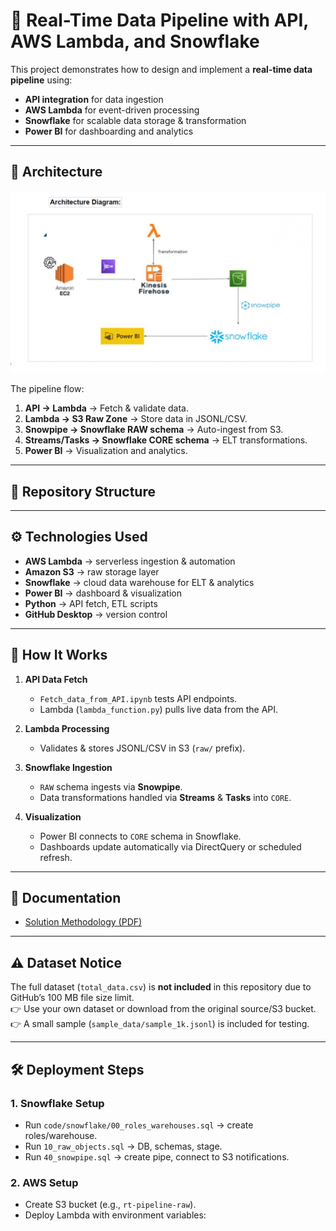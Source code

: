 # 🚀 Real-Time Data Pipeline with API, AWS Lambda, and Snowflake

This project demonstrates how to design and implement a **real-time data pipeline** using:

- **API integration** for data ingestion  
- **AWS Lambda** for event-driven processing  
- **Snowflake** for scalable data storage & transformation  
- **Power BI** for dashboarding and analytics  

---

## 📌 Architecture

![Architecture](folder/Screenshot%202025-09-30%20125932.png)

The pipeline flow:

1. **API → Lambda** → Fetch & validate data.  
2. **Lambda → S3 Raw Zone** → Store data in JSONL/CSV.  
3. **Snowpipe → Snowflake RAW schema** → Auto-ingest from S3.  
4. **Streams/Tasks → Snowflake CORE schema** → ELT transformations.  
5. **Power BI** → Visualization and analytics.  

---

## 📂 Repository Structure

---

## ⚙️ Technologies Used

- **AWS Lambda** → serverless ingestion & automation  
- **Amazon S3** → raw storage layer  
- **Snowflake** → cloud data warehouse for ELT & analytics  
- **Power BI** → dashboard & visualization  
- **Python** → API fetch, ETL scripts  
- **GitHub Desktop** → version control  

---

## 🚀 How It Works

1. **API Data Fetch**  
   - `Fetch_data_from_API.ipynb` tests API endpoints.  
   - Lambda (`lambda_function.py`) pulls live data from the API.  

2. **Lambda Processing**  
   - Validates & stores JSONL/CSV in S3 (`raw/` prefix).  

3. **Snowflake Ingestion**  
   - `RAW` schema ingests via **Snowpipe**.  
   - Data transformations handled via **Streams** & **Tasks** into `CORE`.  

4. **Visualization**  
   - Power BI connects to `CORE` schema in Snowflake.  
   - Dashboards update automatically via DirectQuery or scheduled refresh.  

---

## 📑 Documentation

- [Solution Methodology (PDF)](folder/Solution%20Methodology%202.pdf)

---

## ⚠️ Dataset Notice

The full dataset (`total_data.csv`) is **not included** in this repository due to GitHub’s 100 MB file size limit.  
👉 Use your own dataset or download from the original source/S3 bucket.  
👉 A small sample (`sample_data/sample_1k.jsonl`) is included for testing.  

---

## 🛠️ Deployment Steps

### 1. Snowflake Setup
- Run `code/snowflake/00_roles_warehouses.sql` → create roles/warehouse.  
- Run `10_raw_objects.sql` → DB, schemas, stage.  
- Run `40_snowpipe.sql` → create pipe, connect to S3 notifications.  

### 2. AWS Setup
- Create S3 bucket (e.g., `rt-pipeline-raw`).  
- Deploy Lambda with environment variables:  

